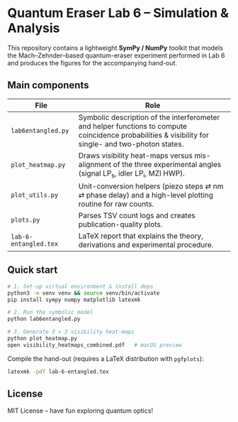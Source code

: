 # Quantum Eraser Lab 6 – Simulation & Analysis

This repository contains a lightweight **SymPy / NumPy** toolkit that models the
Mach–Zehnder–based quantum-eraser experiment performed in Lab 6 and produces the
figures for the accompanying hand-out.

Main components
---------------

| File | Role |
|------|------|
| `lab6entangled.py` | Symbolic description of the interferometer and helper functions to compute coincidence probabilities & visibility for single- and two-photon states. |
| `plot_heatmap.py`  | Draws visibility heat-maps versus mis-alignment of the three experimental angles (signal LP<sub>s</sub>, idler LP<sub>i</sub>, MZI HWP). |
| `plot_utils.py`    | Unit-conversion helpers (piezo steps ⇄ nm ⇄ phase delay) and a high-level plotting routine for raw counts. |
| `plots.py` | Parses TSV count logs and creates publication-quality plots. |
| `lab-6-entangled.tex` | LaTeX report that explains the theory, derivations and experimental procedure. |

Quick start
-----------

```bash
# 1. Set-up virtual environment & install deps
python3 -m venv venv && source venv/bin/activate
pip install sympy numpy matplotlib latexmk

# 2. Run the symbolic model
python lab6entangled.py

# 3. Generate 3 × 3 visibility heat-maps
python plot_heatmap.py
open visibility_heatmaps_combined.pdf   # macOS preview
```

Compile the hand-out (requires a LaTeX distribution with `pgfplots`):

```bash
latexmk -pdf lab-6-entangled.tex
```

License
-------

MIT License – have fun exploring quantum optics!
